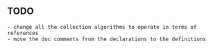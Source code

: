 TODO
----
	- change all the collection algorithms to operate in terms of references
    - move the doc comments from the declarations to the definitions
